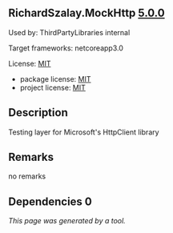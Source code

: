 RichardSzalay.MockHttp [5.0.0](https://www.nuget.org/packages/RichardSzalay.MockHttp/5.0.0)
--------------------

Used by: ThirdPartyLibraries internal

Target frameworks: netcoreapp3.0

License: [MIT](../../../../licenses/mit) 

- package license: [MIT](https://github.com/richardszalay/mockhttp/blob/master/LICENSE) 
- project license: [MIT](https://raw.githubusercontent.com/richardszalay/mockhttp/master/LICENSE) 

Description
-----------
Testing layer for Microsoft's HttpClient library

Remarks
-----------
no remarks


Dependencies 0
-----------


*This page was generated by a tool.*